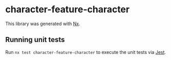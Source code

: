 # character-feature-character

This library was generated with [Nx](https://nx.dev).

## Running unit tests

Run `nx test character-feature-character` to execute the unit tests via [Jest](https://jestjs.io).

